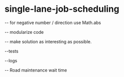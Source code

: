 # single-lane-job-scheduling

-- for negative number / direction use Math.abs

-- modularize code

-- make solution as interesting as possible.

--tests

--logs

-- Road maintenance wait time



